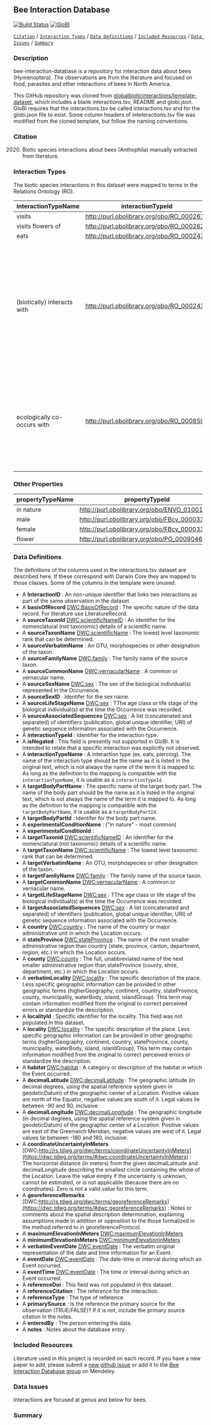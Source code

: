 ## Bee Interaction Database

[![Build Status](https://travis-ci.org/seltmann/bee-interaction-database.svg)](https://travis-ci.org/seltmann/bee-interaction-database)  [![GloBI](http://api.globalbioticinteractions.org/interaction.svg?accordingTo=globi:seltmann/bee-interaction-database)](http://globalbioticinteractions.org/?accordingTo=globi:seltmann/bee-interaction-database) 

[```Citation```](#Citation) / [```Interaction Types```](#interaction-types) / [```Data Definitions```](#data-definitions) / [```Included Resources```](#included-resources) /  [```Data Issues```](#data-issues) / [```Summary```](#summary)


### Description

bee-interaction-database is a repository for interaction data about bees (Hymenoptera). The observations are from the literature and focused on food, parasites and other interactions of bees in North America.

This GitHub repository was cloned from [globalbioticinteractions/template-dataset](https://github.com/globalbioticinteractions/template-dataset), which includes a blank interactions.tsv, README and globi.json. GloBI requires that the interactions.tsv be called interactions.tsv and for the globi.json file to exist. Some column headers of inteteractions.tsv file was modified from the cloned template, but follow the naming conventions.

### Citation

2020. Biotic species interactions about bees (Anthophila) manually extracted from literature.


### Interaction Types

The biotic species interactions in this dataset were mapped to terms in the Relations Ontology (RO).

interactionTypeName | interactionTypeId | description
--- | --- | --- |
visits | http://purl.obolibrary.org/obo/RO_0002618 |
visits flowers of | http://purl.obolibrary.org/obo/RO_0002622 |
eats | http://purl.obolibrary.org/obo/RO_0002470 |
(biotically) interacts with | http://purl.obolibrary.org/obo/RO_0002437 | An interaction relationship in which at least one of the partners is an organism and the other is either an organism or an abiotic entity with which the organism interacts.
ecologically co-occurs with | http://purl.obolibrary.org/obo/RO_0008506 | An interaction relationship describing organisms that often occur together at the same time and space or in the same environment.


### Other Properties

propertyTypeName | propertyTypeId
--- | --- |
in nature | http://purl.obolibrary.org/obo/ENVO_01001226
male | http://purl.obolibrary.org/obo/FBcv_0000333
female | http://purl.obolibrary.org/obo/FBcv_0000334
flower | http://purl.obolibrary.org/obo/PO_0009046

 
### Data Definitions

The definitions of the columns used in the interactions.tsv dataset are described here. If these correspond with Darwin Core they are mapped to those classes. Some of the columns in the template were unused.

  * A **InteractionID** : An non-unique identifier that links two interactions as part of the same observation in the dataset.
  * A **basisOfRecord** [DWC:BasisOfRecord](http://rs.tdwg.org/dwc/terms/basisOfRecord) : The specific nature of the data record. For literature use LiteratureRecord.
  * A **sourceTaxonId** [DWC:scientificNameID](http://rs.tdwg.org/dwc/terms/scientificNameID) : An identifier for the nomenclatural (not taxonomic) details of a scientific name.
  * A **sourceTaxonName** [DWC:scientificName](http://rs.tdwg.org/dwc/terms/scientificName) : The lowest level taxonomic rank that can be determined.
  * A **sourceVerbatimName** : An OTU, morphospecies or other designation of the taxon.
  * A **sourceFamilyName** [DWC:family](http://rs.tdwg.org/dwc/terms/family) : The family name of the source taxon.
  * A **sourceCommonName** [DWC:vernacularName](http://rs.tdwg.org/dwc/terms/Taxon) : A common or vernacular name.
  * A **sourceSexName** [DWC:sex](http://rs.tdwg.org/dwc/terms/sex) : The sex of the biological individual(s) represented in the Occurrence.
  * A **sourceSexID**  : Identifer for the sex name.
  * A **sourceLifeStageName** [DWC:sex](http://rs.tdwg.org/dwc/terms/lifeStage) : TThe age class or life stage of the biological individual(s) at the time the Occurrence was recorded.
  * A **sourceAssociatedSequences** [DWC:sex](http://rs.tdwg.org/dwc/terms/associatedSequences) : 	A list (concatenated and separated) of identifiers (publication, global unique identifier, URI) of genetic sequence information associated with the Occurrence.
  * A **interactionTypeId** : Identifier for the interaction type.
  * A **isNegated** : This field is presently not supported in GloBI. It is intended to relate that a specific interaction was explicitly not observed.
  * A **interactionTypeName** : A interaction type (ex. eats, piercing). The name of the interaction type should be the name as it is listed in the original text, which is not always the name of the term it is mapped to. As long as the definition to the mapping is compatible with the ```interactionTypeName```, it is usable as a ```interactionTypeId```.
  * A **targetBodyPartName**  : The specific name of the target body part. The name of the body part should be the name as it is listed in the original text, which is not always the name of the term it is mapped to. As long as the definition to the mapping is compatible with the ```targetBodyPartName```, it is usable as a ```targetBodyPartId```.
  * A **targetBodyPartId**  : Identifer for the body part name.
  * A **experimentalConditionName**  : ("in nature" - most common)
  * A **experimentalConditionId** : 
  * A **targetTaxonId** [DWC:scientificNameID](http://rs.tdwg.org/dwc/terms/scientificNameID) : An identifier for the nomenclatural (not taxonomic) details of a scientific name.
  * A **targetTaxonName** [DWC:scientificName](http://rs.tdwg.org/dwc/terms/scientificName) : The lowest level taxonomic rank that can be determined.
  * A **targetVerbatimName** : An OTU, morphospecies or other designation of the taxon.
  * A **targetFamilyName** [DWC:family](http://rs.tdwg.org/dwc/terms/family) : The family name of the source taxon.
  * A **targetCommonName** [DWC:vernacularName](http://rs.tdwg.org/dwc/terms/Taxon) : A common or vernacular name.
  * A **targetLifeStageName** [DWC:sex](http://rs.tdwg.org/dwc/terms/lifeStage) : TThe age class or life stage of the biological individual(s) at the time the Occurrence was recorded.
  * A **targetAssociatedSequences** [DWC:sex](http://rs.tdwg.org/dwc/terms/associatedSequences) : 	A list (concatenated and separated) of identifiers (publication, global unique identifier, URI) of genetic sequence information associated with the Occurrence.
  * A **country** [DWC:country](http://rs.tdwg.org/dwc/terms/country) : The name of the country or major administrative unit in which the Location occurs.
  * A **stateProvince** [DWC:stateProvince](http://rs.tdwg.org/dwc/terms/stateProvince) : The name of the next smaller administrative region than country (state, province, canton, department, region, etc.) in which the Location occurs.
  * A **county** [DWC:county](http://rs.tdwg.org/dwc/terms/county) : The full, unabbreviated name of the next smaller administrative region than stateProvince (county, shire, department, etc.) in which the Location occurs.
  * A **verbatimLocality** [DWC:locality](http://rs.tdwg.org/dwc/terms/verbatimLocality) : The specific description of the place. Less specific geographic information can be provided in other geographic terms (higherGeography, continent, country, stateProvince, county, municipality, waterBody, island, islandGroup). This term may contain information modified from the original to correct perceived errors or standardize the description.
  * A **localityId** : Specific identifier for the locality. This field was not populated in this dataset.
  * A **locality** [DWC:locality](http://rs.tdwg.org/dwc/terms/locality) : The specific description of the place. Less specific geographic information can be provided in other geographic terms (higherGeography, continent, country, stateProvince, county, municipality, waterBody, island, islandGroup). This term may contain information modified from the original to correct perceived errors or standardize the description.
  * A **habitat** [DWC:habitat](http://rs.tdwg.org/dwc/terms/habitat) : A category or description of the habitat in which the Event occurred.
  * A **decimalLatitude** [DWC:decimalLatitude](http://rs.tdwg.org/dwc/terms/decimalLatitude) : 	The geographic latitude (in decimal degrees, using the spatial reference system given in geodeticDatum) of the geographic center of a Location. Positive values are north of the Equator, negative values are south of it. Legal values lie between -90 and 90, inclusive.
  * A **decimalLongitude** [DWC:decimalLongitude](http://rs.tdwg.org/dwc/terms/decimalLongitude) : The geographic longitude (in decimal degrees, using the spatial reference system given in geodeticDatum) of the geographic center of a Location. Positive values are east of the Greenwich Meridian, negative values are west of it. Legal values lie between -180 and 180, inclusive.
  * A **coordinateUncertaintyInMeters** [DWC:http://rs.tdwg.org/dwc/terms/coordinateUncertaintyInMeters](https://dwc.tdwg.org/terms/#dwc:coordinateUncertaintyInMeters) : The horizontal distance (in meters) from the given decimalLatitude and decimalLongitude describing the smallest circle containing the whole of the Location. Leave the value empty if the uncertainty is unknown, cannot be estimated, or is not applicable (because there are no coordinates). Zero is not a valid value for this term.
  * A **georeferenceRemarks** [DWC:http://rs.tdwg.org/dwc/terms/georeferenceRemarks](https://dwc.tdwg.org/terms/#dwc:georeferenceRemarks) : Notes or comments about the spatial description determination, explaining assumptions made in addition or opposition to the those formalized in the method referred to in georeferenceProtocol.
  * A **maximumElevationInMeters** [DWC:maximumElevationInMeters](http://rs.tdwg.org/dwc/terms/maximumElevationInMeters)
  * A **minimumElevationInMeters** [DWC:minimumElevationInMeters](http://rs.tdwg.org/dwc/terms/minimumElevationInMeters)
  * A **verbatimEventDate** [DWC:eventDate](http://rs.tdwg.org/dwc/terms/verbatimEventDate) : The verbatim original representation of the date and time information for an Event.
  * A **eventDate** [DWC:eventDate](http://rs.tdwg.org/dwc/terms/eventDate) : The date-time or interval during which an Event occurred.
  * A **eventTime** [DWC:eventDate](http://rs.tdwg.org/dwc/terms/eventTime) : The time or interval during which an Event occurred.
  * A **referenceDoi** : This field was not populated in this dataset.
  * A **referenceCitation**  : The reference for the interaction.
  * A **referenceType**  : The type of reference.
  * A **primarySource**  : Is the reference the primary source for the observation (TRUE/FALSE)? If it is not, include the primary source citation in the notes.  
  * A **enteredBy**  : The person entering the data.
  * A **notes**  : Notes about the database entry.


### Included Resources
Literature used in this project is recorded on each record. If you have a new paper to add, please submit a [new github issue](https://github.com/seltmann/bee-interaction-database/issues/new) or add it to the [Bee Interaction Database group](https://www.mendeley.com/community/bee-interaction-database/) on Mendeley.


### Data Issues
Interactions are focused at genus and below for bees.



### Summary
